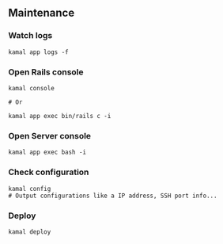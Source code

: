 ## Maintenance
### Watch logs

```console
kamal app logs -f
```

### Open Rails console

```console
kamal console

# Or

kamal app exec bin/rails c -i
```

### Open Server console

```console
kamal app exec bash -i
```

### Check configuration

```console
kamal config
# Output configurations like a IP address, SSH port info... 
```

### Deploy

```console
kamal deploy
```

